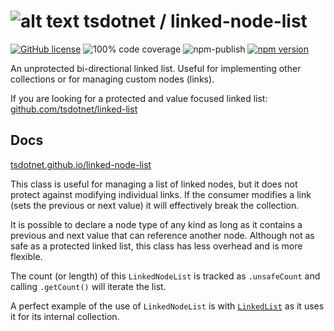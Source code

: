 # ![alt text](https://avatars1.githubusercontent.com/u/64487547?s=30 "tsdotnet") tsdotnet / linked-node-list

[![GitHub license](https://img.shields.io/badge/license-MIT-blue.svg?style=flat-square)](https://github.com/tsdotnet/linked-node-list/blob/master/LICENSE)
![100% code coverage](https://img.shields.io/badge/coverage-100%25-green)
![npm-publish](https://github.com/tsdotnet/linked-node-list/workflows/npm-publish/badge.svg)
[![npm version](https://img.shields.io/npm/v/@tsdotnet/linked-node-list.svg?style=flat-square)](https://www.npmjs.com/package/@tsdotnet/linked-node-list)

An unprotected bi-directional linked list. Useful for implementing other collections or for managing custom nodes (links).

If you are looking for a protected and value focused linked list:
[github.com/tsdotnet/linked-list](https://github.com/tsdotnet/linked-list/)

## Docs

[tsdotnet.github.io/linked-node-list](https://tsdotnet.github.io/linked-node-list/classes/linkednodelist.linkednodelist-1.html)

This class is useful for managing a list of linked nodes, but it does not protect against modifying individual links.
If the consumer modifies a link (sets the previous or next value) it will effectively break the collection.

It is possible to declare a node type of any kind as long as it contains a previous and next value that can reference another node.
Although not as safe as a protected linked list, this class has less overhead and is more flexible.

The count (or length) of this `LinkedNodeList` is tracked as `.unsafeCount` and calling `.getCount()` will iterate the list.

A perfect example of the use of `LinkedNodeList` is with [`LinkedList`](https://github.com/tsdotnet/linked-list/) as it uses it for its internal collection.
